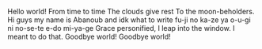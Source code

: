Hello world!
From time to time
The clouds give rest
To the moon-beholders.
Hi guys my name is 
Abanoub and idk
what to write
fu-ji no ka-ze ya
o-u-gi ni no-se-te
e-do mi-ya-ge
Grace personified,
I leap into the window.
I meant to do that.
Goodbye world!
Goodbye world!